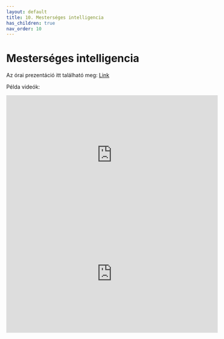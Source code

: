 ```yaml
---
layout: default
title: 10. Mesterséges intelligencia
has_children: true
nav_order: 10
---
```


# Mesterséges intelligencia

Az órai prezentáció itt található meg: [Link](assets/arj-ai.pptx)


Példa videók:
<iframe width="560" height="315" src="https://www.youtube.com/embed/NZZIPcBBAc8?rel=0" title="YouTube video player" frameborder="0" allow="accelerometer; autoplay; clipboard-write; encrypted-media; gyroscope; picture-in-picture" allowfullscreen></iframe>

<iframe width="560" height="315" src="https://www.youtube.com/embed/mTcrA6HYsMM?rel=0" title="YouTube video player" frameborder="0" allow="accelerometer; autoplay; clipboard-write; encrypted-media; gyroscope; picture-in-picture" allowfullscreen></iframe>